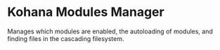 Kohana Modules Manager
====================

Manages which modules are enabled, the autoloading of modules, and finding files in the cascading filesystem.